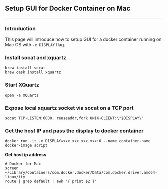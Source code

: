 ## Setup GUI for Docker Container on Mac 
---
### Introduction
This page will introduce how to setup GUI for a docker container running on Mac OS with ``-e DISPLAY`` flag.

### Install socat and xquartz
```
brew install socat
brew cask install xquartz
```

### Start XQuartz
```
open -a XQuartz
```

### Expose local xquartz socket via socat on a TCP port
```
socat TCP-LISTEN:6000, reuseaddr,fork UNIX-CLIENT:\"$DISPLAY\"
```

### Get the host IP and pass the display to docker container
```
docker run -it -e DISPLAY=xxx.xxx.xxx.xxx:0 --name container-name docker-image script

```

**Get host ip address**
```
# Docker for Mac
screen ~/Library/Containers/com.docker.docker/Data/com.docker.driver.amd64-linux/tty
route | grep default | awk '{ print $2 }'

```
